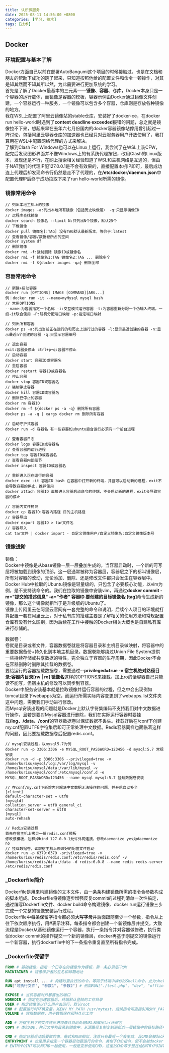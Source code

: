 ```yaml
---
title: 认识微服务
date: 2025-08-11 14:56:00 +0800
categories: [学习, 技术]
tags: [技术]
---
```


## Docker
### 环境配置与基本了解
Docker方面自己以前在部署AutoBangumi这个项目的时候接触过，也是在文档和朋友的帮助下成功的跑了起来，只知道按照他给的配置文件和命令一顿操作，对其是知其然而不知其所以然，为此需要进行更加系统的学习。  
首先是了解了Docker最基本的三元素——**镜像、容器、仓库**，Docker本身只是一个容器的运行载体，而镜像是容器的模板，容器示例由Docker通过镜像文件创建，一个容器运行一种服务，一个镜像可以包含多个容器，仓库则是存放各种镜像的地方。  
我在WSL上配置了阿里云镜像站的stable仓库，安装好了docker-ce，在docker run hello-world时遇到了**context deadline exceeded**报错的问题，总之就是镜像拉不下来，想起来早在去年六七月份国内的docker容器镜像站停用曾引起过一阵讨论，包括阿里云容器仓库的加速器也已经只对云服务器用户开放使用了，我打算用在WSL中配置网络代理的方式来解决。  
了解到Clash For Windows也可以在Linux上运行，我尝试了在WSL上装CFW，配完后发现图形界面并不像Windows上的有系统代理按钮，改用Clash的Linux版本，发现还是不行，在网上搜索相关经验知道了WSL和主机网络是互通的，但由于NAT我们的代理IP配127.0.0.1是不会有效果的，直接配置本机IP即可，最后成功连上代理后却发现命令行仍然是走不了代理的，在<strong>/etc/docker/daemon.json</strong>中配置代理IP后终于成功拉取下来了run hello-world所需的镜像。  

### 镜像常用命令
```
// 列出本地主机上的镜像
docker images -a:列出本地所有镜像（包括历史映像层） -q:只显示镜像ID
// 远程库查找镜像
docker search 镜像名 --limit N:只列出N个镜像，默认25个
// 下载镜像
docker pull 镜像名[:TAG] 没有TAG默认最新版本，等价于:latest
// 查看镜像/容器/数据卷所占的空间
docker system df
// 删除镜像
docker rmi -f:强制删除 镜像ID或镜像名
docker rmi -f 镜像名1:TAG 镜像名2:TAG ... 删除多个
docker rmi -f ${docker images -qa} 删除全部
```

### 容器常用命令  
```
// 新建+启动容器
docker run [OPTIONS] IMAGE [COMMAND][ARG...]
例：docker run -it --name=myMysql mysql bash
// 常用OPTIONS
--name:为容器指定一个名称 -i:交互模式运行容器 -t:为容器重新分配一个伪输入终端，一般-it联合使用 -P:随机分配端口映射 -p:指定端口映射

// 列出所有容器
docker ps -a:列出当前正在运行的和历史上运行过的容器 -l:显示最近创建的容器 -n:显示最近n个创建的容器 -q:只显示容器编号

// 退出容器
exit:容器会停止 ctrl+p+q:容器不停止
// 启动容器
docker start 容器ID或容器名
// 重启容器
docker restart 容器ID或容器名
// 停止容器
docker stop 容器ID或容器名
// 强制停止容器
docker kill 容器ID或容器名
// 删除已停止的容器
docker rm 容器ID
docker rm -f ${docker ps -a -q} 删除所有容器
docker ps -a -q | xargs docker rm 删除所有容器

// 启动守护式容器
docker run -d 容器名 有一些容器如ubuntu后台运行必须有一个前台进程

// 查看容器日志
docker logs 容器ID或容器名
// 查看容器内运行进程
docker top 容器ID或容器名
// 查看容器内部细节
docker inspect 容器ID或容器名

// 重新进入正在运行的容器
docker exec -it 容器ID bash 在容器中打开新的终端，并且可以启动新的进程，exit不会导致容器的停止，推荐使用
docker attach 容器ID 直接进入容器启动命令的终端，不会启动新的进程，exit会导致容器的停止

// 容器内文件拷贝
docker cp 容器ID:容器内路径 目的主机路径
// 容器导出
docker export 容器ID > tar文件名
// 容器导入
cat tar文件 | docker import - 自定义镜像用户/自定义镜像名:自定义镜像版本号
```

### 镜像进阶  
镜像：  
Docker中镜像是从base镜像一层一层叠加生成的。当容器启动时，一个新的可写层将被加载到镜像的顶部，这一层通常被称为容器层，容器层之下的都叫镜像层，所有对容器的改动，无论添加、删除、还是修改文件都只会发生在容器层中。  
Docker Hub中拉取的Ubuntu镜像是轻量级的，只包含了必要核心功能，以vim为例，是不支持该命令的。我们在拉取的镜像中安装vim，再通过<strong>docker commit -m="提交的描述信息" -a="作者" 容器ID 要创建的目标镜像名:[tag]</strong>命令生成新的镜像，那么这个镜像就相当于是升级版的Ubuntu了。  
镜像上传阿里云在阿里云官网有一套完整的命令和说明，后续个人项目的环境就打算配置一套在阿里云上，对于私有库的搭建主要是了解相关的使用方法和常规配置仓库有没有什么区别，因为后续在工作中接触的Docker相关大概也是自建私有库进行存储的。  

数据卷：  
卷就是目录或者文件，容器数据卷就是将容器目录和主机目录做映射，将容器中的重要数据备份+持久化到本地主机目录。数据卷能够绕过Union File System提供一些持续存储或共享数据的特性，完全独立于容器的生存周期，因此Docker不会在容器删除时删除其挂载的数据卷。  
要给运行的容器挂载数据卷，需要通过<strong>--privileged=true -v 宿主机绝对路径目录:容器内目录[rw | ro] 镜像名</strong>这样的OPTIONS来挂载。加上ro的话容器自己只能读不能写，但宿主机的修改可以同步到容器。  
Docker中服务安装基本就是拉取镜像并运行容器的过程，但之中会出现例如tomcat目录下webapps为空，而运行所需实际内容变更到了webapps.list文件夹这中问题，需要我们手动进行修改。  
而Mysql安装出现的问题就是Docker上默认字符集编码不支持我们对中文数据进行操作，且若是要对Mysql容器进行删除，我们在实际运行容器时要挂载<strong>/log、/data、/conf</strong>的容器数据卷以保证数据不丢失。挂载好后在/conf下创建my.cnf配置UTF8字符集后即可正常处理中文数据。Redis容器同样也面临着这样的问题，因此要挂载数据卷后配置redis.conf。  
```
// mysql安装过程，以mysql5.7为例
docker run -p 3306:3306 -e MYSQL_ROOT_PASSWORD=123456 -d mysql:5.7 常规安装
docker run -d -p 3306:3306 --privileged=true -v /home/kurisu/mysql/log:/var/log/mysql -v /home/kurisu/mysql/data:/var/lib/mysql -v /home/kurisu/mysql/conf:/etc/mysql/conf.d -e MYSQL_ROOT_PASSWORD=123456 --name mysql mysql:5.7 挂载数据卷安装

// 在conf/my.cnf下新增内容解决中文数据无法操作的问题，并开启自动补全
[client]
default-character-set = utf8
[mysqld]
collation_server = utf8_general_ci
character-set-server = utf8
[mysql]
auto-rehash

// Redis安装过程
首先在宿主机上拷贝一份redis.conf模板
修改该模板，注释掉bind 127.0.0.1允许外网连接，修改daemonize yes为daemonize no
// 挂载数据卷，读取宿主机上修改好的配置文件启动
docker run -p 6379:6379 -privileged=true -v /home/kurisu/redis/redis.conf:/etc/redis/redis.conf -v /home/kurisu/redis/data:/data -d redis:6.0.8 --name redis redis-server /etc/redis/redis.conf
```

### _Dockerfile简介
Dockerfile是用来构建镜像的文本文件，由一条条构建镜像所需的指令合参数构成的脚本组成。Dockerfile将镜像逐步增强反复commit的过程列清单一次性搞定，通过编写Dockerfile文件、docker build命令构建镜像、docker run运行镜像三步完成一个完整的镜像安装运行过程。  
Dockerfile中每条保留字指令都必须**大写字母**并后面跟随至少一个参数，指令从上往下依次顺序执行，用#表示注释，每条指令都会创建一个新镜像层并提交。大致流程是Docker从基础镜像运行一个容器，执行一条指令并对容器做修改，执行类似docker commit的操作提交一个新的镜像层，docker再基于刚提交的镜像运行一个新容器，执行dockerfile中的下一条指令重复直至所有指令完成。

### _Dockerfile保留字
```dockerfile
FROM # 基础镜像，指定一个已存在的镜像作为模板，第一条必须是FROM
MAINTAINER # 镜像维护者的姓名和邮箱地址

RUN apt install ... # 构建时要执行的命令，等同于终端中操作的Shell命令，此为shell格式写法
RUN["可执行文件", "参数1", "参数2"] # 例如RUN["./test.php", "dev", "offline"]等价于RUN ./test.php dev offline，此为exec格式写法

EXPOSE # 当前容器对外暴露出的端口
WORKDIR # 指定在创建容器后，终端默认登陆的工作目录
USER # 指定镜像该以什么用户去运行，默认root
ENV # 配置运行时环境变量，如ENV MY_PATH /usr/mytest，后续指令可直接引用$MY_PATH。
VOLUME # 容器数据卷，用于数据保存和持久化工作

ADD # 将宿主机下的文件拷贝进镜像且自动处理URL和解压tar压缩包
COPY # 类似ADD，拷贝文件和目录到镜像中，从源路径复制复制到新的一层镜像中的目标路径中

CMD # 指定容器启动后要做的事，格式和RUN相似，注意只有最后一个会生效，且CMD会被docker run之后的参数替换
ENTRYPOINT # 也是用来指定一个容器启动要运行的命令，类似于CMD指令，但不会被docker run后面的命令覆盖，而且这些命令行参数会被当作参数传入ENTRYPOINT指定的程序
# ENTRYPOINT可以和CMD一起使用，一般是变参使用CMD，这里的CMD等于是在给ENTRYPOINT传参，两个命令组合会变成<ENTRYPOINT>"<CMD>"

```